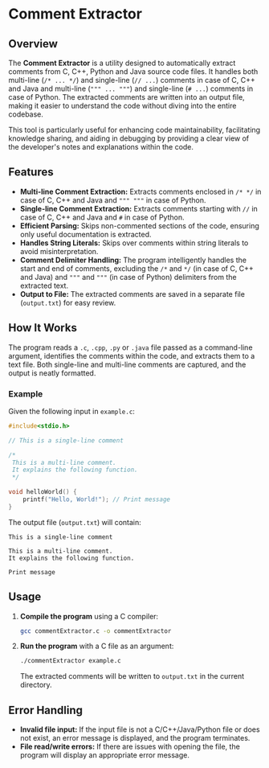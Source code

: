# Comment Extractor

## Overview

The **Comment Extractor** is a utility designed to automatically extract comments from C, C++, Python and Java source code files. It handles both multi-line (`/* ... */`) and single-line (`// ...`) comments in case of C, C++ and Java and multi-line (`""" ... """`) and single-line (`# ...`) comments in case of Python. The extracted comments are written into an output file, making it easier to understand the code without diving into the entire codebase. 

This tool is particularly useful for enhancing code maintainability, facilitating knowledge sharing, and aiding in debugging by providing a clear view of the developer's notes and explanations within the code.

## Features

- **Multi-line Comment Extraction:** Extracts comments enclosed in `/* */` in case of C, C++ and Java and `""" """` in case of Python.
- **Single-line Comment Extraction:** Extracts comments starting with `//` in case of C, C++ and Java and `#` in case of Python.
- **Efficient Parsing:** Skips non-commented sections of the code, ensuring only useful documentation is extracted.
- **Handles String Literals:** Skips over comments within string literals to avoid misinterpretation.
- **Comment Delimiter Handling:** The program intelligently handles the start and end of comments, excluding the `/*` and `*/` (in case of C, C++ and Java)  and `"""` and `"""` (in case of Python) delimiters from the extracted text.
- **Output to File:** The extracted comments are saved in a separate file (`output.txt`) for easy review.

## How It Works

The program reads a `.c`, `.cpp`, `.py` or `.java` file passed as a command-line argument, identifies the comments within the code, and extracts them to a text file. Both single-line and multi-line comments are captured, and the output is neatly formatted.

### Example

Given the following input in `example.c`:

```c
#include<stdio.h>

// This is a single-line comment

/*
 This is a multi-line comment.
 It explains the following function.
 */

void helloWorld() {
    printf("Hello, World!"); // Print message
}
```

The output file (`output.txt`) will contain:

```
This is a single-line comment

This is a multi-line comment.
It explains the following function.

Print message
```

## Usage

1. **Compile the program** using a C compiler:

   ```bash
   gcc commentExtractor.c -o commentExtractor
   ```

2. **Run the program** with a C file as an argument:

   ```bash
   ./commentExtractor example.c
   ```

   The extracted comments will be written to `output.txt` in the current directory.

## Error Handling

- **Invalid file input:** If the input file is not a C/C++/Java/Python file or does not exist, an error message is displayed, and the program terminates.
- **File read/write errors:** If there are issues with opening the file, the program will display an appropriate error message.

